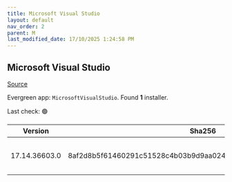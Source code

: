 ```yaml
---
title: Microsoft Visual Studio
layout: default
nav_order: 2
parent: M
last_modified_date: 17/10/2025 1:24:58 PM
---
```


## Microsoft Visual Studio

[Source](https://visualstudio.microsoft.com/)

Evergreen app: `MicrosoftVisualStudio`. Found **1** installer.

Last check: 🟢

| Version       | Sha256                                                           | Size    | URI                                                                                                                                                                                                                                                                                                                                                      |
| ------------- | ---------------------------------------------------------------- | ------- | -------------------------------------------------------------------------------------------------------------------------------------------------------------------------------------------------------------------------------------------------------------------------------------------------------------------------------------------------------- |
| 17.14.36603.0 | 8af2d8b5f61460291c51528c4b03b9d9aa0244eadfee40c8101f6ae5c850582e | 4461440 | [https://download.visualstudio.microsoft.com/download/pr/5967a899-96aa-47e2-a7c5-1b7192f292ee/8af2d8b5f61460291c51528c4b03b9d9aa0244eadfee40c8101f6ae5c850582e/vs_Setup.exe](https://download.visualstudio.microsoft.com/download/pr/5967a899-96aa-47e2-a7c5-1b7192f292ee/8af2d8b5f61460291c51528c4b03b9d9aa0244eadfee40c8101f6ae5c850582e/vs_Setup.exe) |
